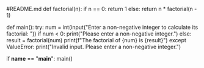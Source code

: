 #README.md
def factorial(n):
    if n == 0:
        return 1
    else:
        return n * factorial(n - 1)

def main():
    try:
        num = int(input("Enter a non-negative integer to calculate its factorial: "))
        if num < 0:
            print("Please enter a non-negative integer.")
        else:
            result = factorial(num)
            print(f"The factorial of {num} is {result}")
    except ValueError:
        print("Invalid input. Please enter a non-negative integer.")

if __name__ == "__main__":
    main()
